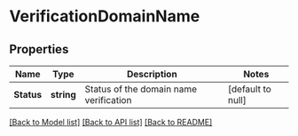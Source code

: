 # VerificationDomainName

## Properties
Name | Type | Description | Notes
------------ | ------------- | ------------- | -------------
**Status** | **string** | Status of the domain name verification | [default to null]

[[Back to Model list]](../README.md#documentation-for-models) [[Back to API list]](../README.md#documentation-for-api-endpoints) [[Back to README]](../README.md)


